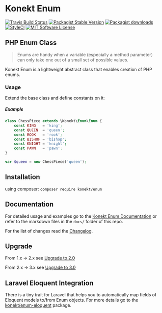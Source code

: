 # Konekt Enum

[![Travis Build Status](https://img.shields.io/travis/artkonekt/enum.svg?style=flat-square)](https://travis-ci.org/artkonekt/enum)
[![Packagist Stable Version](https://img.shields.io/packagist/v/konekt/enum.svg?style=flat-square&label=stable)](https://packagist.org/packages/konekt/enum)
[![Packagist downloads](https://img.shields.io/packagist/dt/konekt/enum.svg?style=flat-square)](https://packagist.org/packages/konekt/enum)
[![StyleCI](https://styleci.io/repos/60036504/shield?branch=master)](https://styleci.io/repos/60036504)
[![MIT Software License](https://img.shields.io/badge/license-MIT-blue.svg?style=flat-square)](LICENSE.md)

## PHP Enum Class

> Enums are handy when a variable (especially a method parameter) can only take one out of a small set of possible values.

Konekt Enum is a lightweight abstract class that enables creation of PHP enums.

### Usage

Extend the base class and define constants on it:

##### Example

```php
class ChessPiece extends \Konekt\Enum\Enum {
    const KING   = 'king';
    const QUEEN  = 'queen';
    const ROOK   = 'rook';
    const BISHOP = 'bishop';
    const KNIGHT = 'knight';
    const PAWN   = 'pawn';
}

var $queen = new ChessPiece('queen');
```

## Installation

using composer: `composer require konekt/enum`

## Documentation

For detailed usage and examples go to the
[Konekt Enum Documentation](https://konekt.dev/enum) or refer to the
markdown files in the `docs/` folder of this repo.

For the list of changes read the [Changelog](Changelog.md).

## Upgrade

From 1.x -> 2.x see [Upgrade to 2.0](https://konekt.dev/enum/3.0/upgrade#from-v1-to-v2)

From 2.x -> 3.x see [Upgrade to 3.0](https://konekt.dev/enum/3.0/upgrade#from-v2-to-v3)

## Laravel Eloquent Integration

There is a tiny trait for Laravel that helps you to automatically map fields of Eloquent models to/from Enum objects. For more details go to the [konekt/enum-eloquent](https://github.com/artkonekt/enum-eloquent) package.

